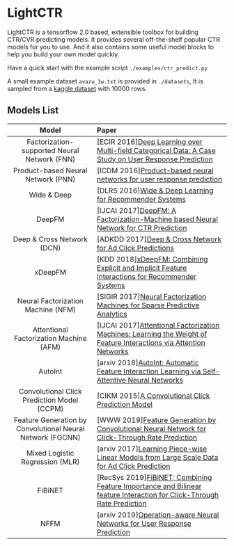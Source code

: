 # LightCTR

LightCTR is a tensorflow 2.0 based, extensible toolbox for building CTR/CVR predicting models. 
It provides several off-the-shelf popular CTR models for you to use. And it also contains some useful
model blocks to help you build your own model quickly.

Have a quick start with the example script `./examples/ctr_predict.py`

A small example dataset `avazu_1w.txt` is provided in `./datasets`, It is sampled from a [kaggle
dataset](https://www.kaggle.com/c/avazu-ctr-prediction) with 10000 rows.

## Models List

|                    Model                     | Paper   |
| :------------------------------------------: | :---------------- |
| Factorization-supported Neural Network (FNN) | [ECIR 2016][Deep Learning over Multi-field Categorical Data: A Case Study on User Response Prediction](https://arxiv.org/pdf/1601.02376.pdf)|
|      Product-based Neural Network (PNN)      | [ICDM 2016][Product-based neural networks for user response prediction](https://arxiv.org/pdf/1611.00144.pdf)|
|                 Wide & Deep                  | [DLRS 2016][Wide & Deep Learning for Recommender Systems](https://arxiv.org/pdf/1606.07792.pdf)|
|                    DeepFM                    | [IJCAI 2017][DeepFM: A Factorization-Machine based Neural Network for CTR Prediction](http://www.ijcai.org/proceedings/2017/0239.pdf)|
|          Deep & Cross Network (DCN)          | [ADKDD 2017][Deep & Cross Network for Ad Click Predictions](https://arxiv.org/abs/1708.05123)                                                                   |
|                   xDeepFM                    | [KDD 2018][xDeepFM: Combining Explicit and Implicit Feature Interactions for Recommender Systems](https://arxiv.org/pdf/1803.05170.pdf)                         |
|      Neural Factorization Machine (NFM)      | [SIGIR 2017][Neural Factorization Machines for Sparse Predictive Analytics](https://arxiv.org/pdf/1708.05027.pdf)                                               |
|   Attentional Factorization Machine (AFM)    | [IJCAI 2017][Attentional Factorization Machines: Learning the Weight of Feature Interactions via Attention Networks](http://www.ijcai.org/proceedings/2017/435) |
|                   AutoInt                    | [arxiv 2018][AutoInt: Automatic Feature Interaction Learning via Self-Attentive Neural Networks](https://arxiv.org/abs/1810.11921)                              |
|  Convolutional Click Prediction Model (CCPM) | [CIKM 2015][A Convolutional Click Prediction Model](http://ir.ia.ac.cn/bitstream/173211/12337/1/A%20Convolutional%20Click%20Prediction%20Model.pdf)                    |
| Feature Generation by Convolutional Neural Network (FGCNN) | [WWW 2019][Feature Generation by Convolutional Neural Network for Click-Through Rate Prediction ](https://arxiv.org/pdf/1904.04447)   |
|       Mixed Logistic Regression (MLR)        | [arxiv 2017][Learning Piece-wise Linear Models from Large Scale Data for Ad Click Prediction](https://arxiv.org/pdf/1704.05194.pdf) |
|                     FiBiNET                  | [RecSys 2019][FiBiNET: Combining Feature Importance and Bilinear feature Interaction for Click-Through Rate Prediction](https://arxiv.org/pdf/1905.09433.pdf)   |
|                     NFFM                     | [arxiv 2019][Operation-aware Neural Networks for User Response Prediction](https://arxiv.org/pdf/1904.12579.pdf)                                                           |
